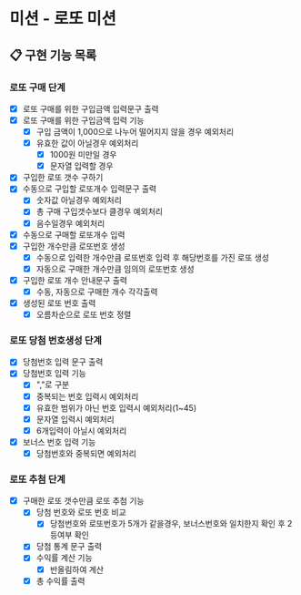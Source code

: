 # 미션 - 로또 미션

## 📋 구현 기능 목록

### 로또 구매 단계

- [x] 로또 구매를 위한 구입금액 입력문구 출력
- [x] 로또 구매를 위한 구입금액 입력 기능
    - [x] 구입 금액이 1,000으로 나누어 떨어지지 않을 경우 예외처리
    - [x] 유효한 값이 아닐경우 예외처리
        - [x] 1000원 미만일 경우
        - [x] 문자열 입력할 경우
- [x] 구입한 로또 갯수 구하기
- [x] 수동으로 구입할 로또개수 입력문구 출력
    - [x] 숫자값 아닐경우 예외처리
    - [x] 총 구매 구입갯수보다 클경우 예외처리
    - [x] 음수일경우 예외처리
- [x] 수동으로 구매할 로또개수 입력
- [x] 구입한 개수만큼 로또번호 생성
  - [x] 수동으로 입력한 개수만큼 로또번호 입력 후 해당번호를 가진 로또 생성
  - [x] 자동으로 구매한 개수만큼 임의의 로또번호 생성
- [x] 구입한 로또 개수 안내문구 출력
  - [x] 수동, 자동으로 구매한 개수 각각출력
- [x] 생성된 로또 번호 출력
    - [x] 오름차순으로 로또 번호 정렬

### 로또 당첨 번호생성 단계

- [x] 당첨번호 입력 문구 출력
- [x] 당첨번호 입력 기능
    - [x] ","로 구분
    - [x] 중복되는 번호 입력시 예외처리
    - [x] 유효한 범위가 아닌 번호 입력시 예외처리(1~45)
    - [x] 문자열 입력시 예외처리
    - [x] 6개입력이 아닐시 예외처리
- [x] 보너스 번호 입력 기능
  - [x] 당첨번호와 중복되면 예외처리

### 로또 추첨 단계

-[x] 구매한 로또 갯수만큼 로또 추첨 기능
    - [x] 당첨 번호와 로또 번호 비교
      - [x] 당첨번호와 로또번호가 5개가 같을경우, 보너스번호와 일치한지 확인 후 2등여부 확인
    - [x] 당첨 통계 문구 출력
    - [x] 수익률 계산 기능
        - [x] 반올림하여 계산
    - [x] 총 수익률 출력 
